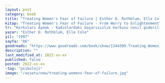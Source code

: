 ```yaml
---
layout: post
category: book
title: "Treating Women's Fear of Failure | Esther D. Rothblum, Elle Cole (Kitap)"
kitap: "Treating Women's Fear of Failure - From Worry to Enlightenment"
tr: "Korkuları Aşmak - Kadınlardaki başarısızlık korkusu nasıl giderilir?"
yazar: "Esther D. Rothblum, Elle Cole"
yil: "1997"
sayfa: "86"
goodreads: "https://www.goodreads.com/book/show/1344309.Treating_Women_s_Fear_of_Failure"
description: ""
last_modified_at: 2022-xx-xx
published: false
posted: 2022-xx-xx
-tag: "psikoloji"
image: "/assets/new/treating-womens-fear-of-failure.jpg"
---
```


